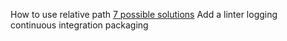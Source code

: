 How to use relative path [7 possible solutions](https://gist.github.com/branneman/8048520)
Add a linter
logging
continuous integration
packaging
